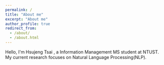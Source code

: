 ```yaml
---
permalink: /
title: "About me"
excerpt: "About me"
author_profile: true
redirect_from: 
  - /about/
  - /about.html
---
```




Hello, I'm Hsujeng Tsai , a Information Management MS student at NTUST.
My current research focuses on Natural Language Processing(NLP).